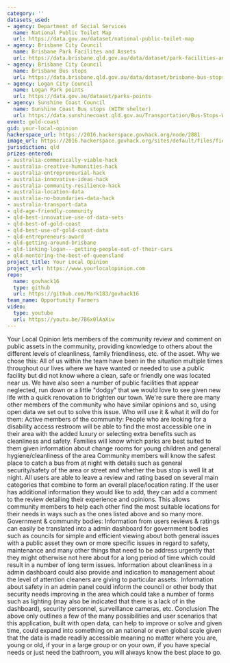 ```yaml
---
category: ''
datasets_used:
- agency: Department of Social Services
  name: National Public Toilet Map
  url: https://data.gov.au/dataset/national-public-toilet-map
- agency: Brisbane City Council
  name: Brisbane Park Facilites and Assets
  url: https://data.brisbane.qld.gov.au/data/dataset/park-facilities-and-assets
- agency: Brisbane City Council
  name: Brisbane Bus stops
  url: https://data.brisbane.qld.gov.au/data/dataset/brisbane-bus-stops
- agency: Logan City Council
  name: Logan Park points
  url: https://data.gov.au/dataset/parks-points
- agency: Sunshine Coast Council
  name: Sunshine Coast Bus stops (WITH shelter)
  url: https://data.sunshinecoast.qld.gov.au/Transportation/Bus-Stops-With-Shelter-Sunshine-Coast/ryxk-xmsx
event: gold-coast
gid: your-local-opinion
hackerspace_url: https://2016.hackerspace.govhack.org/node/2881
image_url: https://2016.hackerspace.govhack.org/sites/default/files/field/image/team-image-01.png
jurisdiction: qld
prizes-entered:
- australia-commerically-viable-hack
- australia-creative-humanities-hack
- australia-entrepreneurial-hack
- australia-innovative-ideas-hack
- australia-community-resilience-hack
- australia-location-data
- australia-no-boundaries-data-hack
- australia-transport-data
- qld-age-friendly-community
- qld-best-innovative-use-of-data-sets
- qld-best-of-gold-coast
- qld-best-use-of-gold-coast-data
- qld-entrepreneurs-award
- qld-getting-around-brisbane
- qld-linking-logan---getting-people-out-of-their-cars
- qld-mentoring-the-best-of-queensland
project_title: Your Local Opinion
project_url: https://www.yourlocalopinion.com
repo:
  name: govhack16
  type: github
  url: https://github.com/Mark183/govhack16
team_name: Opportunity Farmers
video:
  type: youtube
  url: https://youtu.be/7B6x0lAaXiw
---
```


Your Local Opinion lets members of the community review and comment on public assets in the community, providing knowledge to others about the different levels of cleanliness, family friendliness, etc. of the asset.
Why we chose this:
All of us within the team have been in the situation multiple times throughout our lives where we have wanted or needed to use a public facility but did not know where a clean, safe or friendly one was located near us. We have also seen a number of public facilities that appear neglected, run down or a little "dodgy" that we would love to see given new life with a quick renovation to brighten our town. We're sure there are many other members of the community who have similar opinions and so, using open data we set out to solve this issue.
Who will use it & what it will do for them:
Active members of the community:
People who are looking for a disability access restroom will be able to find the most accessible one in their area with the added luxury or selecting extra benefits such as cleanliness and safety.
Families will know which parks are best suited to them given information about change rooms for young children and general hygiene/cleanliness of the area
Community members will know the safest place to catch a bus from at night with details such as general security/safety of the area or street and whether the bus stop is well lit at night.
All users are able to leave a review and rating based on several main categories that combine to form an overall place/location rating. If the user has additional information they would like to add, they can add a comment to the review detailing their experience and opinions. This allows community members to help each other find the most suitable locations for their needs in ways such as the ones listed above and so many more.
Government & community bodies:
Information from users reviews & ratings can easily be translated into a admin dashboard for government bodies such as councils for simple and efficient viewing about both general issues with a public asset they own or more specific issues in regard to safety, maintenance and many other things that need to be address urgently that they might otherwise not here about for a long period of time which could result in a number of long term issues.
Information about cleanliness in a admin dashboard could also provide and indication to management about the level of attention cleaners are giving to particular assets. 
Information about safety in an admin panel could inform the council or other body that security needs improving in the area which could take a number of forms such as lighting (may also be indicated that there is a lack of in the dashboard), security personnel, surveillance cameras, etc.
Conclusion
The above only outlines a few of the many possibilities and user scenarios that this application, built with open data, can help to improve or solve and given time, could expand into something on an national or even global scale given that the data is made readily accessible meaning no matter where you are, young or old, if your in a large group or on your own, if you have special needs or just need the bathroom, you will always know the best place to go.